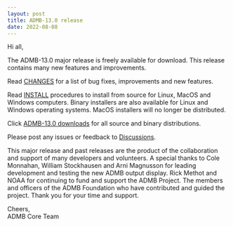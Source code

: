 ```yaml
---
layout: post
title: ADMB-13.0 release
date: 2022-08-08
---
```


Hi all,  

The ADMB-13.0 major release is freely available for download.  This release contains many new features and improvements.

Read [CHANGES](https://github.com/admb-project/admb/blob/admb-13.0/CHANGES.md) for a list of bug fixes, improvements and new features.  

Read [INSTALL](http://www.admb-project.org/downloads/admb-13.0/) procedures to install from source for Linux, MacOS and Windows computers.  Binary installers are also available for Linux and Windows operating systems.  MacOS installers will no longer be distributed.

Click [ADMB-13.0 downloads](http://www.admb-project.org/downloads/admb-13.0/) for all source and binary distributions.  

Please post any issues or feedback to [Discussions](https://github.com/admb-project/admb/discussions).

This major release and past releases are the product of the collaboration and support of many developers and volunteers.  A special thanks to Cole Monnahan, William Stockhausen and Arni Magnusson for leading development and testing the new ADMB output display.  Rick Methot and NOAA for continuing to fund and support the ADMB Project.  The members and officers of the ADMB Foundation who have contributed and guided the project. Thank you for your time and support.

Cheers,  
ADMB Core Team  

